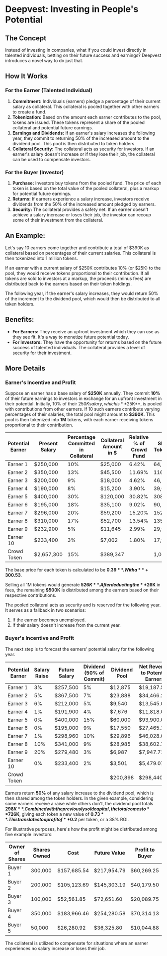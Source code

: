 # Deepvest: Investing in People's Potential

## The Concept

Instead of investing in companies, what if you could invest directly in talented individuals, betting on their future success and earnings? Deepvest introduces a novel way to do just that.

## How It Works

### For the Earner (Talented Individual)

1. **Commitment:** Individuals (earners) pledge a percentage of their current salary as collateral. This collateral is pooled together with other earners to create a fund.
2. **Tokenization:** Based on the amount each earner contributes to the pool, tokens are issued. These tokens represent a share of the pooled collateral and potential future earnings.
3. **Earnings and Dividends:** If an earner's salary increases the following year, they commit to returning 50% of the increased amount to the dividend pool. This pool is then distributed to token holders.
4. **Collateral Security:** The collateral acts as security for investors. If an earner's salary doesn't increase or if they lose their job, the collateral can be used to compensate investors.

### For the Buyer (Investor)

1. **Purchase:** Investors buy tokens from the pooled fund. The price of each token is based on the total value of the pooled collateral, plus a markup for potential future earnings.
2. **Returns:** If earners experience a salary increase, investors receive dividends from the 50% of the increased amount pledged by earners. 
3. **Security:** The collateral provides a safety net. If an earner doesn't achieve a salary increase or loses their job, the investor can recoup some of their investment from the collateral.

## An Example:

Let's say 10 earners come together and contribute a total of $390K as collateral based on percentages of their current salaries. This collateral is then tokenized into 1 million tokens. 

If an earner with a current salary of $250K contributes 10% (or $25K) to the pool, they would receive tokens proportional to their contribution. If all tokens are sold to investors at a markup, the proceeds (minus fees) are distributed back to the earners based on their token holdings. 

The following year, if the earner's salary increases, they would return 50% of the increment to the dividend pool, which would then be distributed to all token holders.

## Benefits:

- **For Earners:** They receive an upfront investment which they can use as they see fit. It's a way to monetize future potential today.
- **For Investors:** They have the opportunity for returns based on the future success of talented individuals. The collateral provides a level of security for their investment.

## More Details

### Earner's Incentive and Profit

Suppose an earner has a base salary of **$250K** annually. They commit **10%** of their future earnings to investors in exchange for an upfront investment in their potential. Initially, 10% of their $250K salary, which is **$25K**, is pooled with contributions from other earners. If 10 such earners contribute varying percentages of their salaries, the total pool might amount to **$390K**. This pool is then tokenized into **1M** tokens, with each earner receiving tokens proportional to their contribution.

|Potential Earner| Present Salary| Percentage Committed in Collateral| Collateral Amount in $| Relative % of Crowd Fund|Shares Tokenized|
|----------------|---------------|----------------------------------|-----------------------|------------------------|----------------|
|Earner 1	 |$250,000 	|10%	 |$25,000 	|6.42%	 |64,210| 
|Earner 2	 |$350,000 	|13%	 |$45,500 	|11.69%	 |116,862| 
|Earner 3	 |$200,000 	|9%	 	 |$18,000 	|4.62%	 |46,231| 
|Earner 4	 |$190,000 	|8%	 	 |$15,200 	|3.90%	 |39,040| 
|Earner 5	 |$400,000 	|30%	 |$120,000 	|30.82%	 |308,208| 
|Earner 6	 |$195,000 	|18%	 |$35,100 	|9.02%	 |90,151| 
|Earner 7	 |$296,000 	|20%	 |$59,200 	|15.20%	 |152,049| 
|Earner 8	 |$310,000 	|17%	 |$52,700 	|13.54%	 |135,355| 
|Earner 9	 |$232,900 	|5%	 	 |$11,645 	|2.99%	 |29,909| 
|Earner 10	 |$233,400 	|3%	 	 |$7,002 	|1.80%	 |17,984| 
|Crowd Token |$2,657,300 	     |15%	    |$389,347||1,000,000|

The base price for each token is calculated to be **$0.39**. With a **+30%** premium markup and a **+5%** service fee, the final token price becomes **$0.53**. 

Selling all 1M tokens would generate **$526K**. After deducting the **$26K** in fees, the remaining **$500K** is distributed among the earners based on their respective contributions. 

The pooled collateral acts as security and is reserved for the following year. It serves as a fallback in two scenarios:
1) If the earner becomes unemployed.
2) If their salary doesn't increase from the current year.

### Buyer's Incentive and Profit

The next step is to forecast the earners' potential salary for the following year.

|Potential Earner|Salary Raise|Future Salary|Dividend (50% of Commit)|Dividend Pool|Net Revenue to Potential Earners|
|--------|--------|--------|--------|--------|--------|
|Earner 1|3%| $257,500 |5%| $12,875 | $19,187.50|
|Earner 2|5%| $367,500 |7%| $23,888 | $34,466.25|
|Earner 3|6%| $212,000 |5%| $9,540 | $13,545.00|
|Earner 4|1%| $191,900 |4%| $7,676 | $11,818.00|
|Earner 5|0%| $400,000 |15%| $60,000 | $93,900.00| 
|Earner 6|0%| $195,000 |9%| $17,550 | $27,465.75|
|Earner 7|1%| $298,960 |10%| $29,896 | $46,028.00| 
|Earner 8|10%| $341,000 |9%| $28,985 | $38,602.75|
|Earner 9|20%| $279,480 |3%| $6,987 | $7,947.71| 
|Earner 10|0%| $233,400 |2%| $3,501 | $5,479.07|
|Crowd Token|||| $200,898 | $298,440.03|

Earners return **50%** of any salary increase to the dividend pool, which is then shared among the token holders. In the given example, considering some earners receive a raise while others don't, the dividend pool totals **$298K**. Combined with the previously sold capital, the total comes to **$726K**, giving each token a new value of **$0.73**. This translates to a profit of **$0.2** per token, or a 38% ROI.

For illustrative purposes, here's how the profit might be distributed among five example investors:

|Owner of Shares|Shares Owned|Cost|Future Value|Profit to Buyer|
|---------------|------------|----|------------|---------------|
|Buyer 1| 300,000 | $157,685.54 | $217,954.79 | $60,269.25|
|Buyer 2| 200,000 | $105,123.69 | $145,303.19 | $40,179.50|
|Buyer 3| 100,000 | $52,561.85 | $72,651.60 | $20,089.75|
|Buyer 4| 350,000 | $183,966.46 | $254,280.58 | $70,314.13| 
|Buyer 5| 50,000 | $26,280.92 | $36,325.80 | $10,044.88|

The collateral is utilized to compensate for situations where an earner experiences no salary increase or loses their job.